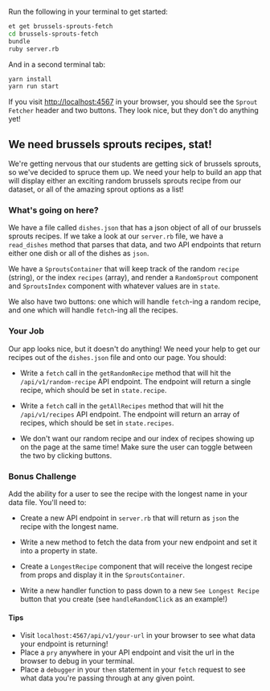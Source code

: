 Run the following in your terminal to get started:

```sh
et get brussels-sprouts-fetch
cd brussels-sprouts-fetch
bundle
ruby server.rb
```

And in a second terminal tab:
```sh
yarn install
yarn run start
```

If you visit <http://localhost:4567> in your browser, you should see the `Sprout Fetcher` header and two buttons. They look nice, but they don't do anything yet!

## We need brussels sprouts recipes, stat!

We're getting nervous that our students are getting sick of brussels sprouts, so we've decided to spruce them up. We need your help to build an app that will display either an exciting random brussels sprouts recipe from our dataset, or all of the amazing sprout options as a list!

### What's going on here?
We have a file called `dishes.json` that has a json object of all of our brussels sprouts recipes. If we take a look at our `server.rb` file, we have a `read_dishes` method that parses that data, and two API endpoints that return either one dish or all of the dishes as `json`.

We have a `SproutsContainer` that will keep track of the random `recipe` (string), or the index `recipes` (array), and render a `RandomSprout` component and `SproutsIndex` component with whatever values are in `state`.

We also have two buttons: one which will handle `fetch`-ing a random recipe, and one which will handle `fetch`-ing all the recipes.

### Your Job
Our app looks nice, but it doesn't do anything! We need your help to get our recipes out of the `dishes.json` file and onto our page. You should:

* Write a `fetch` call in the `getRandomRecipe` method that will hit the `/api/v1/random-recipe` API endpoint. The endpoint will return a single recipe, which should be set in `state.recipe`.

* Write a `fetch` call in the `getAllRecipes` method that will hit the `/api/v1/recipes` API endpoint. The endpoint will return an array of recipes, which should be set in `state.recipes`.

* We don't want our random recipe and our index of recipes showing up on the page at the same time! Make sure the user can toggle between the two by clicking buttons.

### Bonus Challenge
Add the ability for a user to see the recipe with the longest name in your data file. You'll need to:

* Create a new API endpoint in `server.rb` that will return as `json` the recipe with the longest name.

* Write a new method to fetch the data from your new endpoint and set it into a property in state.

* Create a `LongestRecipe` component that will receive the longest recipe from props and display it in the `SproutsContainer`.

* Write a new handler function to pass down to a new `See Longest Recipe` button that you create (see `handleRandomClick` as an example!)

#### Tips
* Visit `localhost:4567/api/v1/your-url` in your browser to see what data your endpoint is returning!
* Place a `pry` anywhere in your API endpoint and visit the url in the browser to debug in your terminal.
* Place a `debugger` in your `then` statement in your `fetch` request to see what data you're passing through at any given point.
